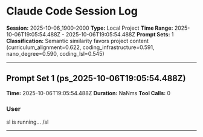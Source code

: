 # Claude Code Session Log

**Session:** 2025-10-06_1900-2000
**Type:** Local Project
**Time Range:** 2025-10-06T19:05:54.488Z - 2025-10-06T19:05:54.488Z
**Prompt Sets:** 1
**Classification:** Semantic similarity favors project content (curriculum_alignment=0.622, coding_infrastructure=0.591, nano_degree=0.590, coding_lsl=0.545)

---

<a name="ps_2025-10-06T19:05:54.488Z"></a>
## Prompt Set 1 (ps_2025-10-06T19:05:54.488Z)

**Time:** 2025-10-06T19:05:54.488Z
**Duration:** NaNms
**Tool Calls:** 0

### User

<command-message>sl is running…</command-message>
<command-name>/sl</command-name>

---

